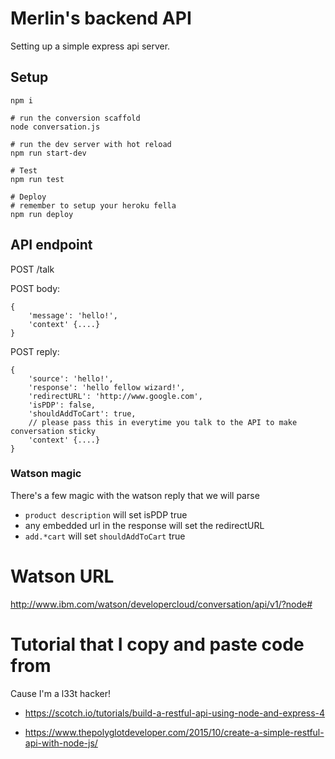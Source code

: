
# Merlin's backend API

Setting up a simple express api server.

## Setup

```
npm i

# run the conversion scaffold
node conversation.js

# run the dev server with hot reload
npm run start-dev

# Test
npm run test

# Deploy
# remember to setup your heroku fella
npm run deploy
```




## API endpoint

POST /talk

POST body:
```
{
    'message': 'hello!',
    'context' {....}
}
```

POST reply:
```
{
    'source': 'hello!',
    'response': 'hello fellow wizard!',
    'redirectURL': 'http://www.google.com',
    'isPDP': false,
    'shouldAddToCart': true,
    // please pass this in everytime you talk to the API to make conversation sticky
    'context' {....}
}
```

### Watson magic

There's a few magic with the watson reply that we will parse

* `product description` will set isPDP true
* any embedded url in the response will set the redirectURL
* `add.*cart` will set `shouldAddToCart` true

# Watson URL

http://www.ibm.com/watson/developercloud/conversation/api/v1/?node#


# Tutorial that I copy and paste code from

Cause I'm a l33t hacker!

* https://scotch.io/tutorials/build-a-restful-api-using-node-and-express-4

* https://www.thepolyglotdeveloper.com/2015/10/create-a-simple-restful-api-with-node-js/


